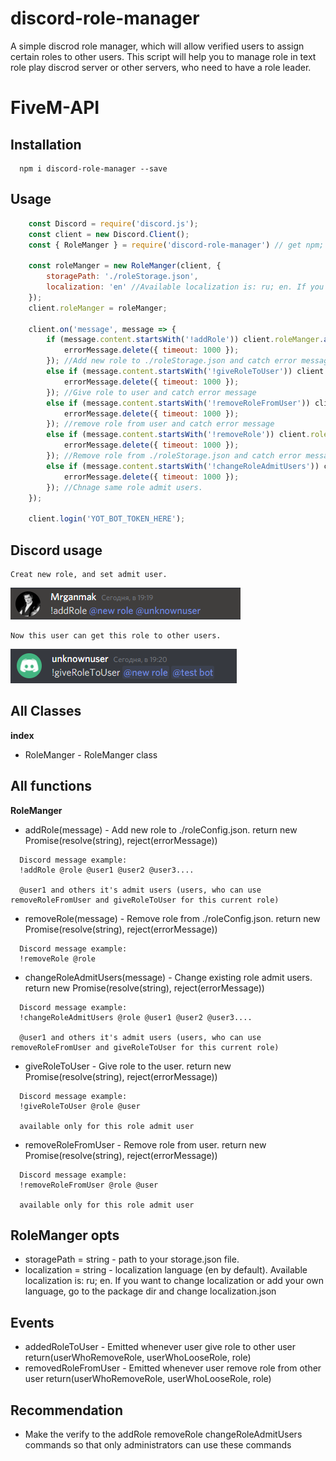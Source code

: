 # discord-role-manager
A simple discrod role manager, which will allow verified users to assign certain roles to other users.
This script will help you to manage role in text role play discrod server or other servers, who need to have a role leader.

# FiveM-API
## Installation 
```
  npm i discord-role-manager --save
```

## Usage
```js
	const Discord = require('discord.js');
	const client = new Discord.Client();
	const { RoleManger } = require('discord-role-manager') // get npm;

	const roleManger = new RoleManger(client, {
		storagePath: './roleStorage.json',
		localization: 'en' //Available localization is: ru; en. If you want to change localization or add your own language, go to the package dir and change localization.json
	});
	client.roleManger = roleManger;

	client.on('message', message => {
		if (message.content.startsWith('!addRole')) client.roleManger.addRole(message).catch(errorMessage => {
			errorMessage.delete({ timeout: 1000 });
		}); //Add new role to ./roleStorage.json and catch error message
		else if (message.content.startsWith('!giveRoleToUser')) client.roleManger.giveRoleToUser(message).catch(errorMessage => {
			errorMessage.delete({ timeout: 1000 });
		}); //Give role to user and catch error message
		else if (message.content.startsWith('!removeRoleFromUser')) client.roleManger.removeRoleFromUser(message).catch(errorMessage => {
			errorMessage.delete({ timeout: 1000 });
		}); //remove role from user and catch error message
		else if (message.content.startsWith('!removeRole')) client.roleManger.removeRole(message).catch(errorMessage => {
			errorMessage.delete({ timeout: 1000 });
		}); //Remove role from ./roleStorage.json and catch error message
		else if (message.content.startsWith('!changeRoleAdmitUsers')) client.roleManger.changeRoleAdmitUsers(message).catch(errorMessage => {
			errorMessage.delete({ timeout: 1000 });
		}); //Chnage same role admit users.
	});

	client.login('YOT_BOT_TOKEN_HERE');
```

## Discord usage
```
Creat new role, and set admit user.
```
![](images/usage(2).png "Creat new role, and set admit user.")
```
Now this user can get this role to other users.
```
![](images/usage.png "Now this user can get this rol to other users.")
## All Classes
  **index**
  - RoleManger - RoleManger class
  
 ## All functions
  **RoleManger**
  - addRole(message) - Add new role to ./roleConfig.json. return new Promise(resolve(string), reject(errorMessage))
  ```
    Discord message example:
    !addRole @role @user1 @user2 @user3....
    
    @user1 and others it's admit users (users, who can use removeRoleFromUser and giveRoleToUser for this current role)
  ```
  - removeRole(message) - Remove role from ./roleConfig.json. return new Promise(resolve(string), reject(errorMessage))
  ```
    Discord message example:
    !removeRole @role
  ```
  - changeRoleAdmitUsers(message) - Change existing role admit users. return new Promise(resolve(string), reject(errorMessage))
  ```
    Discord message example:
    !changeRoleAdmitUsers @role @user1 @user2 @user3....
    
    @user1 and others it's admit users (users, who can use removeRoleFromUser and giveRoleToUser for this current role)
  ```
  - giveRoleToUser - Give role to the user. return new Promise(resolve(string), reject(errorMessage))
  ```
    Discord message example:
    !giveRoleToUser @role @user
    
    available only for this role admit user
  ```
  - removeRoleFromUser - Remove role from user. return new Promise(resolve(string), reject(errorMessage))
  ```
    Discord message example:
    !removeRoleFromUser @role @user
    
    available only for this role admit user
  ```
  
## RoleManger opts
  - storagePath = string - path to your storage.json file.
  - localization = string - localization language (en by default). Available localization is: ru; en. If you want to change localization or add your own language, go to the package dir and change localization.json
 
## Events
  - addedRoleToUser -  Emitted whenever user give role to other user return(userWhoRemoveRole, userWhoLooseRole, role)
  - removedRoleFromUser - Emitted whenever user remove role from other user return(userWhoRemoveRole, userWhoLooseRole, role)

## Recommendation
  - Make the verify to the addRole removeRole changeRoleAdmitUsers commands so that only administrators can use these commands